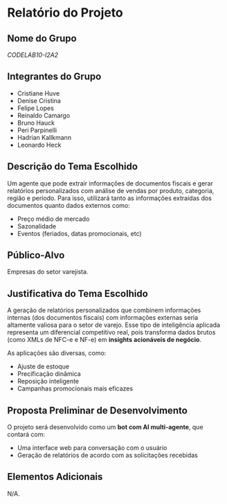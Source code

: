 # Relatório do Projeto

## Nome do Grupo

_CODELAB10-I2A2_

## Integrantes do Grupo

- Cristiane Huve 
- Denise Cristina
- Felipe Lopes
- Reinaldo Camargo
- Bruno Hauck
- Peri Parpinelli
- Hadrian Kallkmann
- Leonardo Heck

## Descrição do Tema Escolhido

Um agente que pode extrair informações de documentos fiscais e gerar relatórios personalizados com análise de vendas por produto, categoria, região e período. Para isso, utilizará tanto as informações extraídas dos documentos quanto dados externos como:

- Preço médio de mercado  
- Sazonalidade  
- Eventos (feriados, datas promocionais, etc)

## Público-Alvo

Empresas do setor varejista.

## Justificativa do Tema Escolhido

A geração de relatórios personalizados que combinem informações internas (dos documentos fiscais) com informações externas seria altamente valiosa para o setor de varejo. Esse tipo de inteligência aplicada representa um diferencial competitivo real, pois transforma dados brutos (como XMLs de NFC-e e NF-e) em **insights acionáveis de negócio**.

As aplicações são diversas, como:

- Ajuste de estoque  
- Precificação dinâmica  
- Reposição inteligente  
- Campanhas promocionais mais eficazes

## Proposta Preliminar de Desenvolvimento

O projeto será desenvolvido como um **bot com AI multi-agente**, que contará com:

- Uma interface web para conversação com o usuário  
- Geração de relatórios de acordo com as solicitações recebidas

## Elementos Adicionais

N/A.